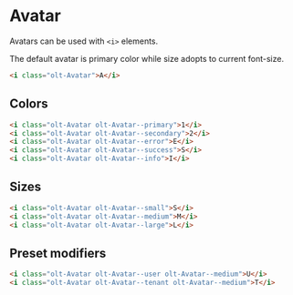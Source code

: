 # Avatar

Avatars can be used with `<i>` elements.

The default avatar is primary color while size adopts to current font-size.

```html
<i class="olt-Avatar">A</i>
```

## Colors

```html
<i class="olt-Avatar olt-Avatar--primary">1</i>
<i class="olt-Avatar olt-Avatar--secondary">2</i>
<i class="olt-Avatar olt-Avatar--error">E</i>
<i class="olt-Avatar olt-Avatar--success">S</i>
<i class="olt-Avatar olt-Avatar--info">I</i>
```

## Sizes

```html
<i class="olt-Avatar olt-Avatar--small">S</i>
<i class="olt-Avatar olt-Avatar--medium">M</i>
<i class="olt-Avatar olt-Avatar--large">L</i>
```

## Preset modifiers

```html
<i class="olt-Avatar olt-Avatar--user olt-Avatar--medium">U</i>
<i class="olt-Avatar olt-Avatar--tenant olt-Avatar--medium">T</i>
```
